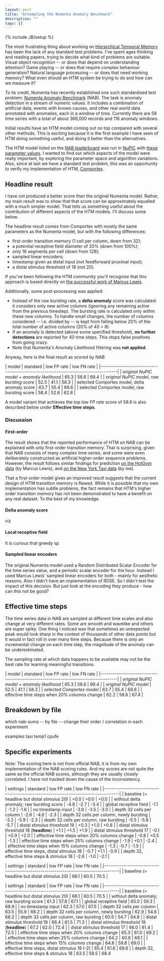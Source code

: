 ```yaml
---
layout: post
title: "Attempting the Numenta Anomaly Benchmark"
description: ""
tags: []
---
```

{% include JB/setup %}

The most frustrating thing about working on
[Hierarchical Temporal Memory](http://numenta.org/) has been the lack
of any standard test problems. I've spent ages thinking and reading
papers, trying to decide what kind of problems are suitable. Visual
object recognition -- or does that depend on understanding attention?
Game playing -- or does that require complex behaviour generation?
Natural language processing -- or does that need working memory? What
even should an HTM system be trying to do and how can we measure it?

To its credit, Numenta has recently established one such standardised
test problem: [Numenta Anomaly Benchmark](http://numenta.org/nab/)
(NAB). The task is anomaly detection in a stream of numeric values. It
includes a combination of artificial data, events with known causes,
and other real world data annotated with anomalies, each in a window
of time. Currently there are 58 time series with a total of about
366,000 records and 116 anomaly windows.

Initial results have an HTM model coming out on top compared with
several other methods. This is exciting because it is the first
example I have seen of HTM doing something useful, and doing it better
than the alternatives.

The HTM model listed on the
[NAB leaderboard](https://github.com/numenta/NAB) was run in
[NuPIC](https://github.com/numenta/nupic) with
[these parameter values](https://github.com/numenta/nupic/blob/039c9292f806a4db5d72e291dc7ed56b1a390a2c/src/nupic/frameworks/opf/common_models/anomaly_params_random_encoder/best_single_metric_anomaly_params_tm_cpp.json).
I wanted to find out which aspects of the model were really important,
by exploring the parameter space and algorithm variations. Also, since
at last we have a standard test problem, this was an opportunity to
verify my implementation of HTM,
[Comportex](https://github.com/htm-community/comportex/).

## Headline result

I have not produced a better score than the original Numenta
model. Rather, my main result was to show that that score can be
approximately equalled with a much simpler model. That tells us
something useful about the contribution of different aspects of the
HTM models. I'll discuss some below.

The headline result comes from Comportex with mostly the same
parameters as the Numenta model, but with the following differences:

* first-order transition memory (1 cell per column, down from 32);
* a potential receptive field diameter of 20% (down from 100%);
* only 16 segments per cell (down from 128);
* sampled linear encoders;
* timestamp given as distal input (not feedforward proximal input);
* a distal stimulus threshold of 18 (not 20).

If you've been following the HTM community you'll recognise that this
approach is based directly on
[the successful work of Marcus Lewis](http://mrcslws.com/gorilla/?path=hotgym.clj).

Additionally, some post-processing was applied:

* Instead of the raw bursting rate, a **delta anomaly** score was
  calculated: it considers only new active columns (ignoring any
  remaining active from the previous timestep). The bursting rate is
  calculated only within these new columns. To handle small changes,
  the number of columns considered -- i.e. divided by -- is kept from
  falling below 20% of the total number of active columns (20% of 40 =
  8).
* If an anomaly is detected (above some specified threshold), **no
  further detections** are reported for 40 time steps. This stops false
  positives from going crazy.
* Note that Numenta's Anomaly Likelihood filtering was **not applied**.

Anyway, here is the final result as scored by NAB:

| model                                         | standard | low FP rate | low FN rate |
|--------------------------------------------------------------------------------------|
| _original NuPIC model + anomaly likelihood_   | 65.3     | 58.6        | 69.4        |
| _original NuPIC model, raw bursting score_    | 52.5     | 41.1        | 58.3        |
| selected Comportex model, delta anomaly score | 63.7     | 55.4        | 68.6        |
| selected Comportex model, raw bursting score  | 58.4     | 52.6        | 62.8        |

A model variant that achieves the top _low FP rate_ score of 58.6 is
also described below under **Effective time steps**.

### Discussion

#### First-order

The result shows that the reported performance of HTM on NAB can be
explained with only first-order transition memory. That is surprising,
given that NAB consists of many complex time series, and some were
even deliberately constructed as artificial higher-order sequence
problems. However, the result follows similar findings for prediction
[on the HotGym data](http://mrcslws.com/gorilla/?path=hotgym.clj) (by
Marcus Lewis), and
[on the New York Taxi data](http://lists.numenta.org/pipermail/nupic-theory_lists.numenta.org/2015-December/003441.html)
(by me).

That a first-order model gives an improved result suggests that the
current design of HTM transition memory is flawed. While it is
possible that my own implementation has subtle problems, the fact
remains that HTM's higher order transition memory has not been
demonstrated to have a benefit on any real dataset. To the best of my
knowledge.


#### Delta anomaly score

viz


#### Local receptive field

It is curious that
greedy sp




#### Sampled linear encoders

The original Numenta model used a Random Distributed Scalar Encoder
for the time series value, and a periodic scalar encoder for the
hour. Instead I used Marcus Lewis' sampled linear encoders for both -
mainly for aesthetic reasons. Also I didn't have an implementation of
RDSE. So I didn't test the impact of this decision. But just look at
the encoding they produce - how can this not be good?



## Effective time steps

The time series data in NAB are sampled at different time scales and
also change at very different rates. Some are smooth and wavelike and
others are super spiky. One thing I noticed was that sometimes an
unexpected peak would look sharp in the context of thousands of other
data points but it would in fact roll in over many time steps. Because
there is only an incremental change on each time step, the magnitude
of the anomaly can be underestimated.

The sampling rate at which data happens to be available may not be the
best rate for learning meaningful transitions.


| model                                         | standard | low FP rate | low FN rate |
|--------------------------------------------------------------------------------------|
| _original NuPIC model + anomaly likelihood_   | 65.3     | 58.6        | 69.4        |
| _original NuPIC model_                        | 52.5     | 41.1        | 58.3        |
| _selected Comportex model_                    | 63.7     | 55.4        | 68.6        |
| effective time steps when 20% columns change  | 62.2     | 58.6        | 67.4        |


## Breakdown by file


which nab-sums -- by file -- change their order / correlation in each experiment

examples
taxi
temp1
cpufe



## Specific experiments



_Note:_ The scoring here is not from official NAB, it is from my own
implementation of the NAB scoring rules. And my scores are not quite
the same as the official NAB scores, although they are usually closely
correlated. I have not tracked down the cause of the inconsistency.



| settings                                      | standard | low FP rate | low FN rate |
|--------------------------------------------------------------------------------------|
| baseline (= headline but distal stimulus 20)  | =0.0     | =0.0        | =0.0        |
| without delta anomaly; raw bursting score     | -4.8     | -2.7        | -3.4        |
| global receptive field                        | -1.1     | -1.2        | -1.6        |
| no timestamp input                            | -3.8     | -3.5        | -3.0        |
| depth 32 cells per column                     | -2.6     | -4.6        | -2.3        |
| depth 32 cells per column, newly bursting     | -3.2     | -5.9        | -2.3        |
| depth 32 cells per column, raw bursting       | -5.5     | -5.8        | -5.7        |
| distal stimulus threshold 19                  | +0.3     | +1.0        | +0.8        |
| distal stimulus threshold 18 (**headline**)   | +1.1     | +1.5        | +1.9        |
| distal stimulus threshold 17                  | -0.1     | +0.9        | +2.0        |
| effective time steps when 20% columns change  | -0.8     | +0.5        | -1.3        |
| effective time steps when 25% columns change  | -1.9     | +0.1        | -2.4        |
| effective time steps when 15% columns change  | -1.3     | -0.7        | -1.5        |
| effective time steps, distal stimulus 18      | -0.7     | +1.1        | -0.9        |
| depth 32, effective time steps & stimulus 18  | -2.6     | -1.0        | -2.1        |

| settings                                      | standard | low FP rate | low FN rate |
|--------------------------------------------------------------------------------------|
| baseline (= headline but distal stimulus 20)  | 66.1     | 60.5        | 70.5        |

| settings                                      | standard | low FP rate | low FN rate |
|--------------------------------------------------------------------------------------|
| baseline (= headline but distal stimulus 20)  | 66.1     | 60.5        | 70.5        |
| without delta anomaly; raw bursting score     | 61.3     | 57.8        | 67.1        |
| global receptive field                        | 65.0     | 59.3        | 68.9        |
| no timestamp input                            | 62.3     | 57.0        | 67.5        |
| depth 32 cells per column                     | 63.5     | 55.9        | 68.2        |
| depth 32 cells per column, newly bursting     | 62.9     | 54.6        | 68.2        |
| depth 32 cells per column, raw bursting       | 60.6     | 54.7        | 64.8        |
| distal stimulus threshold 19                  | 66.4     | 61.5        | 71.3        |
| distal stimulus threshold 18 (**headline**)   | 67.2     | 62.0        | 72.4        |
| distal stimulus threshold 17                  | 66.0     | 61.4        | 72.5        |
| effective time steps when 20% columns change  | 65.3     | 61.0        | 69.2        |
| effective time steps when 25% columns change  | 64.2     | 60.6        | 68.1        |
| effective time steps when 15% columns change  | 64.8     | 59.8        | 69.0        |
| effective time steps, distal stimulus 18 (-2) | 65.4     | 61.6        | 69.6        |
| depth 32, effective time steps & stimulus 18  | 63.5     | 59.5        | 68.4
